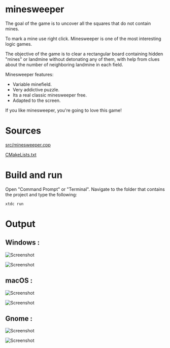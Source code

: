 # minesweeper

The goal of the game is to uncover all the squares that do not contain mines.

To mark a mine use right click. Minesweeper is one of the most interesting logic games.

The objective of the game is to clear a rectangular board containing hidden "mines" or landmine without detonating any of them, 
with help from clues about the number of neighboring landmine in each field.

Minesweeper features:
 - Variable minefield.
 - Very addictive puzzle.
 - Its a real classic minesweeper free.
 - Adapted to the screen.
 
 If you like minesweeper, you're going to love this game!
 
# Sources

[src/minesweeper.cpp](src/minesweeper.cpp)

[CMakeLists.txt](CMakeLists.txt)

# Build and run

Open "Command Prompt" or "Terminal". Navigate to the folder that contains the project and type the following:

```shell
xtdc run
```

# Output

## Windows :

![Screenshot](../../../docs/pictures/examples/minesweeper_w.png)

![Screenshot](../../../docs/pictures/examples/minesweeper_wd.png)

## macOS :

![Screenshot](../../../docs/pictures/examples/minesweeper_m.png)

![Screenshot](../../../docs/pictures/examples/minesweeper_md.png)

## Gnome :

![Screenshot](../../../docs/pictures/examples/minesweeper_g.png)

![Screenshot](../../../docs/pictures/examples/minesweeper_gd.png)
